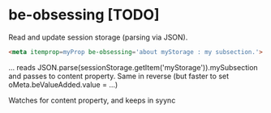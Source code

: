 # be-obsessing [TODO]

Read and update session storage (parsing via JSON).

```html
<meta itemprop=myProp be-obsessing='about myStorage : my subsection.'>
```

... reads JSON.parse(sessionStorage.getItem('myStorage')).mySubsection and passes to content property.  Same in reverse (but faster to set oMeta.beValueAdded.value = ...)

Watches for content property, and keeps in syync 